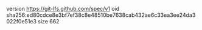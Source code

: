 version https://git-lfs.github.com/spec/v1
oid sha256:ed80cdce8e3bf7ef38c8e48510be7638cab432ae6c33ea3ee24da3022f0e51e3
size 662
